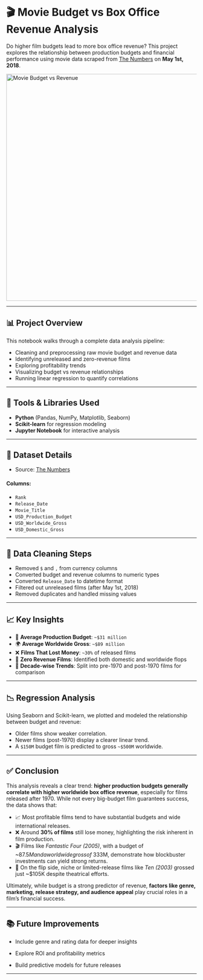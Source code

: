 # 🎬 Movie Budget vs Box Office Revenue Analysis

Do higher film budgets lead to more box office revenue? This project explores the relationship between production budgets and financial performance using movie data scraped from [The Numbers](https://www.the-numbers.com/movie/budgets) on **May 1st, 2018**.

<img src="https://i.imgur.com/kq7hrEh.png" alt="Movie Budget vs Revenue" width="600"/>

---

## 📊 Project Overview

This notebook walks through a complete data analysis pipeline:

- Cleaning and preprocessing raw movie budget and revenue data
- Identifying unreleased and zero-revenue films
- Exploring profitability trends
- Visualizing budget vs revenue relationships
- Running linear regression to quantify correlations

---

## 🧰 Tools & Libraries Used

- **Python** (Pandas, NumPy, Matplotlib, Seaborn)
- **Scikit-learn** for regression modeling
- **Jupyter Notebook** for interactive analysis

---

## 📁 Dataset Details

- Source: [The Numbers](https://www.the-numbers.com/movie/budgets)
#### Columns:
 - `Rank`
 - `Release_Date`
 - `Movie_Title`
 - `USD_Production_Budget`
 - `USD_Worldwide_Gross`
 - `USD_Domestic_Gross`

---

## 🧼 Data Cleaning Steps

- Removed `$` and `,` from currency columns
- Converted budget and revenue columns to numeric types
- Converted `Release_Date` to datetime format
- Filtered out unreleased films (after May 1st, 2018)
- Removed duplicates and handled missing values

---

## 📈 Key Insights

- 💸 **Average Production Budget**: `~$31 million`
- 🌍 **Average Worldwide Gross**: `~$89 million`  
- ❌ **Films That Lost Money**: `~30%` of released films  
- 🎥 **Zero Revenue Films**: Identified both domestic and worldwide flops  
- 📅 **Decade-wise Trends**: Split into pre-1970 and post-1970 films for comparison

---

## 📉 Regression Analysis

Using Seaborn and Scikit-learn, we plotted and modeled the relationship between budget and revenue:

- Older films show weaker correlation.
- Newer films (post-1970) display a clearer linear trend.
- A `$150M` budget film is predicted to gross `~$500M` worldwide.

---

## ✅ Conclusion

This analysis reveals a clear trend: **higher production budgets generally correlate with higher worldwide box office revenue**, especially for films released after 1970. While not every big-budget film guarantees success, the data shows that:

- 📈 Most profitable films tend to have substantial budgets and wide international releases.
- ❌ Around **30% of films** still lose money, highlighting the risk inherent in film production.
- 🎬 Films like *Fantastic Four (2005)*, with a budget of ~$87.5M and a worldwide gross of ~$333M, demonstrate how blockbuster investments can yield strong returns.
- 🧨 On the flip side, niche or limited-release films like *Ten (2003)* grossed just ~$105K despite theatrical efforts.

Ultimately, while budget is a strong predictor of revenue, **factors like genre, marketing, release strategy, and audience appeal** play crucial roles in a film’s financial success.

---
## 📚 Future Improvements
- Include genre and rating data for deeper insights

- Explore ROI and profitability metrics

- Build predictive models for future releases
---


